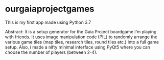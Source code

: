 # ourgaiaprojectgames

This is my first app made using Python 3.7

Abstract:
It is a setup generator for the Gaia Project boardgame i'm playing with friends.
It uses image manipulation code (PIL) to randomly arrange the various game tiles (map tiles, research tiles, round tiles etc.) into a full game setup.
Also, i made a nifty minimal interface using PyQt5 where you can choose the number of players (between 2-4).
